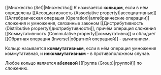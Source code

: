 [[Множество (Set)|Множество]] $K$ называется **кольцом**, если в нём определены [[Ассоциативность (Associative property)|ассоциативные]] [[Алгебраическая операция (Operation)|алгебраические операции]] сложения и умножения, связанные законом [[Дистрибутивность (Distributive property)|дистрибутивности]], причём операция сложения [[Коммутативность (Commutative property)|коммутативна]] и обладает [[Обратная операция (Inverse)|обратной операцией]] - вычитанием.

Кольцо называется **коммутативным**, если в нём операция умножения коммутативная, и **некоммутативным** - в противоположном случае.

Любое кольцо является **абелевой** [[Группа (Group)|группой]] по сложению.
